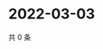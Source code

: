 # 2022-03-03

共 0 条

<!-- BEGIN WEIBO -->
<!-- 最后更新时间 Thu Mar 03 2022 00:16:42 GMT+0800 (China Standard Time) -->

<!-- END WEIBO -->
